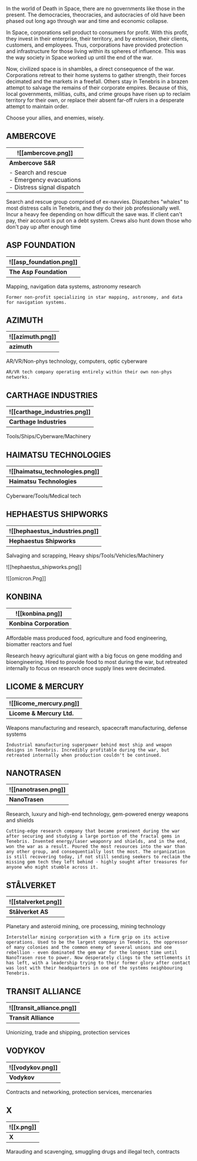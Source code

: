 In the world of Death in Space, there are no governments like those in the present. The democracies, theocracies, and autocracies of old have been phased out long ago through war and time and economic collapse.

In Space, corporations sell product to consumers for profit. With this profit, they invest in their enterprise, their territory, and by extension, their clients, customers, and employees. Thus, corporations have provided protection and infrastructure for those living within its spheres of influence. This was the way society in Space worked up until the end of the war.

Now, civilized space is in shambles, a direct consequence of the war. Corporations retreat to their home systems to gather strength, their forces decimated and the markets in a freefall. Others stay in Tenebris in a brazen attempt to salvage the remains of their corporate empires. Because of this, local governments, militias, cults, and crime groups have risen up to reclaim territory for their own, or replace their absent far-off rulers in a desperate attempt to maintain order.

Choose your allies, and enemies, wisely.


## AMBERCOVE

| ![[ambercove.png]]                                                           |
| ---------------------------------------------------------------------------- |
| **Ambercove S&R**                                                            |
| - Search and rescue<br>- Emergency evacuations<br>- Distress signal dispatch |




Search and rescue group comprised of ex-navvies. Dispatches "whales" to most distress calls in Tenebris, and they do their job professionally well. Incur a heavy fee depending on how difficult the save was. If client can't pay, their account is put on a debt system. Crews also hunt down those who don't pay up after enough time



## ASP FOUNDATION

| ![[asp_foundation.png]] |
| ----------------------- |
| **The Asp Foundation**  |
Mapping, navigation data systems, astronomy research


	Former non-profit specializing in star mapping, astronomy, and data for navigation systems. 


## AZIMUTH

| ![[azimuth.png]] |
| ---------------- |
| **azimuth**      |
AR/VR/Non-phys technology, computers, optic cyberware

	AR/VR tech company operating entirely within their own non-phys networks.


## CARTHAGE INDUSTRIES

| ![[carthage_industries.png]] |
| ---------------------------- |
| **Carthage Industries**      |
Tools/Ships/Cyberware/Machinery


## HAIMATSU TECHNOLOGIES

| ![[haimatsu_technologies.png]]         |
| ------------------------- |
| **Haimatsu Technologies** |
Cyberware/Tools/Medical tech



## HEPHAESTUS SHIPWORKS

| ![[hephaestus_industries.png]] |
| ------------------------------ |
| **Hephaestus Shipworks**       |
Salvaging and scrapping, Heavy ships/Tools/Vehicles/Machinery

![[hephaestus_shipworks.png]]

![[omicron.Png]]




## KONBINA

| ![[konbina.png]]        |
| ----------------------- |
| **Konbina Corporation** |
Affordable mass produced food, agriculture and food engineering, biomatter reactors and fuel

Research heavy agricultural giant with a big focus on gene modding and bioengineering. Hired to provide food to most during the war, but retreated internally to focus on research once supply lines were decimated.

## LICOME & MERCURY

| ![[licome_mercury.png]]   |
| ------------------------- |
| **Licome & Mercury Ltd.** |
Weapons manufacturing and research, spacecraft manufacturing, defense systems

	Industrial manufacturing superpower behind most ship and weapon designs in Tenebris. Incredibly profitable during the war, but retreated internally when production couldn't be continued.


## NANOTRASEN

| ![[nanotrasen.png]] |
| ------------------- |
| **NanoTrasen**      |
Research, luxury and high-end technology, gem-powered energy weapons and shields

	Cutting-edge research company that became prominent during the war after securing and studying a large portion of the fractal gems in Tenebris. Invented energy/laser weaponry and shields, and in the end, won the war as a result. Poured the most resources into the war than any other group, and consequentially lost the most. The organization is still recovering today, if not still sending seekers to reclaim the missing gem tech they left behind - highly sought after treasures for anyone who might stumble across it.


## STÅLVERKET

| ![[stalverket.png]] |
| ------------------- |
| **Stålverket AS**   |
Planetary and asteroid mining, ore processing, mining technology

	Interstellar mining corporation with a firm grip on its active operations. Used to be the largest company in Tenebris, the oppressor of many colonies and the common enemy of several unions and one rebellion - even dominated the gem war for the longest time until NanoTrasen rose to power. Now desperately clings to the settlements it has left, with a leadership trying to their former glory after contact was lost with their headquarters in one of the systems neighbouring Tenebris.


## TRANSIT ALLIANCE

| ![[transit_alliance.png]] |
| ------------------------- |
| **Transit Alliance**      |
Unionizing, trade and shipping, protection services


## VODYKOV

| ![[vodykov.png]] |
| ---------------- |
| **Vodykov**      |
Contracts and networking, protection services, mercenaries


## X

| ![[x.png]] |
| ---------- |
| **X**      |
Marauding and scavenging, smuggling drugs and illegal tech, contracts


